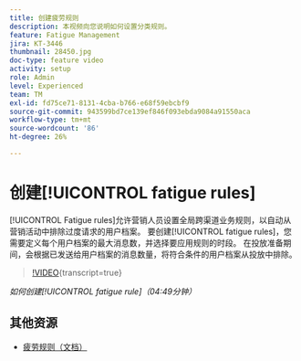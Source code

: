```yaml
---
title: 创建疲劳规则
description: 本视频向您说明如何设置分类规则。
feature: Fatigue Management
jira: KT-3446
thumbnail: 28450.jpg
doc-type: feature video
activity: setup
role: Admin
level: Experienced
team: TM
exl-id: fd75ce71-8131-4cba-b766-e68f59ebcbf9
source-git-commit: 943599bd7ce139ef846f093ebda9084a91550aca
workflow-type: tm+mt
source-wordcount: '86'
ht-degree: 26%

---
```


# 创建[!UICONTROL fatigue rules]

[!UICONTROL Fatigue rules]允许营销人员设置全局跨渠道业务规则，以自动从营销活动中排除过度请求的用户档案。
要创建[!UICONTROL fatigue rules]，您需要定义每个用户档案的最大消息数，并选择要应用规则的时段。 在投放准备期间，会根据已发送给用户档案的消息数量，将符合条件的用户档案从投放中排除。

>[!VIDEO](https://video.tv.adobe.com/v/28450?learn=on){transcript=true}

*如何创建[!UICONTROL fatigue rule]（04:49分钟）*

## 其他资源

* [疲劳规则（文档）](https://experienceleague.adobe.com/docs/campaign-standard/using/testing-and-sending/working-with-typology-rules/fatigue-rules.html?lang=zh-Hans)

